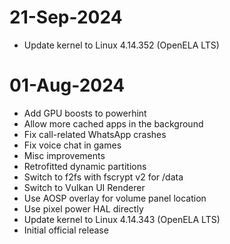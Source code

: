 # 21-Sep-2024
- Update kernel to Linux 4.14.352 (OpenELA LTS)

# 01-Aug-2024
- Add GPU boosts to powerhint
- Allow more cached apps in the background
- Fix call-related WhatsApp crashes
- Fix voice chat in games
- Misc improvements
- Retrofitted dynamic partitions
- Switch to f2fs with fscrypt v2 for /data
- Switch to Vulkan UI Renderer
- Use AOSP overlay for volume panel location
- Use pixel power HAL directly
- Update kernel to Linux 4.14.343 (OpenELA LTS)
- Initial official release

